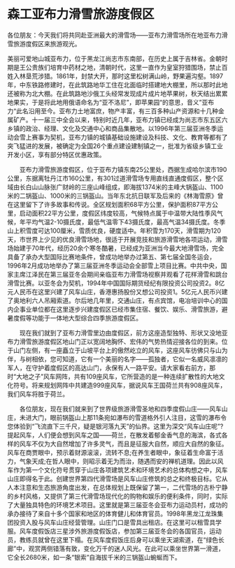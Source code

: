 # 森工亚布力滑雪旅游度假区
各位朋友：今天我们将共同赴亚洲最大的滑雪场——亚布力滑雪场所在地亚布力滑雪旅游度假区来旅游观光。  
  
美丽可爱地山城亚布力，位于黑龙江尚志市东南部，在历史上属于吉林省。金朝时期是王公贵族们培育中药材之地，清朝时代，这里一直作为皇室狩猎围场，禁止百姓入林垦荒涉猎。1861年，封禁大开，那时这里松树满山岭，野果遍沟壑。1897年，中东铁路修建时，在此筑路地华工住在北面临时搭建地大棚里，所以那时此地还被称为北大棚。在此筑路地沙俄工头经常发现成片成片地苹果树，秋天结出累累地果实，于是将此地用俄语命名为“亚不洛尼”，即苹果园“的意思，音义”亚布力“此名沿用至今。亚布力土地富庶，物产丰富，有三百多种山产资源和十几种金属矿产。十一届三中全会以来，特别时近几年，亚布力镇已经成为尚志市东五区六乡镇的政治、经理、文化及交通中心和商品集散地。以1996年第三届亚洲冬季运动会雪上赛事为契机，亚布力镇的城镇基础设施建设及科技、文化、教育等都有了突飞猛进的发展，被确定为全国26个重点建设建制镇之一，批准为省级乡镇工业开发小区，享有部分特区优惠政策。  

　　亚布力滑雪旅游度假区，位于亚布力镇东南25公里处，西据生成哈尔滨市190公里，东据离牡丹江市160公里，有301过道滑雪场专用直线直通度假区，整个区域由长白山山脉张广财岭的三座山峰组成，即海拔1374米的主峰大锅盔山、1100米的二锅盔山、1000米的三锅盔山。当年东北抗日联军及后来的《林海雪原》曾在这里留下了许多故事和传说。全区规划面积68平方公里，保护面积87平方公里，启动面积22平方公里，度假区纬度较高，气候特点属于中温带大陆性季风气候，年平均气温2-10摄氏度，最低气温零下43摄氏度，最高气温34摄氏度。冬季山上积雪度可达100厘米，雪质优良，硬度适中。年积雪为170天，滑雪期为120天，市世界上少见的优良滑雪场地，很适于开展竞技和旅游滑雪地各项运动，滑雪场始建于70年代，经历20余个寒冬酷暑，已经成为亚洲当今最大地滑雪场，完全具备了承办大型国际比赛地条件，曾成功地举办过第五、第七届全国冬运会，1996年2月成功地举办了第三届亚洲冬季运动会全部雪上项目比赛。中共中央，国家主席江泽民在第三届亚冬会期间亲临亚布力滑雪场视察并观看了花样滑雪和跳台滑雪比赛。以亚冬会为契机，1994年中国国际期货经纪有限投资公司投资2。8亿元人民币在这里兴建了风车山庄，香港惠扬股份又想公司投资1。5亿元人民币兴建了奥地利六人吊厢索道。尔后地几年里，交通山庄，有点宾馆，电冶培训中心的国内企事业单位都在这里逐步兴建度假区已经市集住宿、餐饮、娱乐、滑雪旅游，避暑度假等功能于一体地大型综合四季旅游度假区。

　　现在我们就到了亚布力滑雪里边由度假区，前方这座造型独特、形状又没地亚布力滑雪旅游度假区地山门正以宽阔地胸怀、宏伟的气势热情迎接各位的到来。位于山门左侧，有一座矗立于山坡平台上的傲然屹立的风车，这座风车彷佛只与山为伴，与树相依，您可知道，它有一个美丽的名字——孤独者，它似一名威风凛凛的军人，在守护着度假区的高达山门，永保有人一路平安。请大家看右前方，那时“大地之子”风车网阵，共有109座风车，它所营造的是一种连续扩散性的大地文化符号。将来规划网阵中共建造999座风车，据说风车王国荷兰共有908座风车，我们风车将胜于荷兰。

　　各位朋友，现在我们就来到了世界级旅游滑雪圣地和四季度假山庄——风车山庄，未进大门，眼前锅盔山上那11条宛如瀑布的雪道格外引人注目，这雪的瀑布令您体验到“飞流直下三千尺，疑是银河落九天”的仙界。这里为深交“风车山庄呢”?提起风车，人们便会想到风车之国——荷兰，在散发着郁金香气息的海滨，各式各样的风车不仅为大自然增加了许多灵气，而且是征服大自然，顺应大自然的象征。风车在商贾眼中，预示着财源滚滚，流转不息;在养生者眼中，象征着生命富于活力，气象天成;在哲人眼中，则昭示着无为而治，随遇而安的禅机道理。因此以风车作为第一个文化符号贯穿于山庄各项建筑艺术和环境艺术的总体构想之中，风车山庄即得名于此。创建世界第四代滑雪场是风车山庄修筑的总之和终极目标。它从人本注意和生态旅游角度出发，在总体规划上既保留了第一，二代雪场的古朴宁静的乡村风格，又提供了第三代滑雪场现代化的购物和娱乐的便利条件，同时，实际了大量独具特色的环境艺术项目。这里就是第三届亚冬会亚布力运动员村，成功的承办接待了来自十多个国家和地区的体育健儿和体育官员。1998年黑龙江龙珠集团投资入股与风车山庄经营管理。山庄门口是雪具出租店。在这里可以租雪具学服。风车度假饭店三星涉外旅游度假饭店，参加第三届亚冬会的各国官员，运动员，教练员就曾在这里下榻。在风车度假饭庄后身可以乘坐天湖索道，在“绿色长廊”中，观赏两侧错落有致，变化万千的迷人风光。在此可以乘坐世界第一滑道，它全长2680米，如一条“银索”自海拔千米的三锅盔山蜿蜒而下。